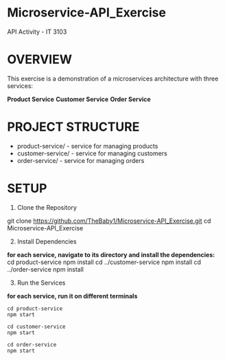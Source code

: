 # Microservice-API_Exercise
API Activity - IT 3103

# OVERVIEW

This exercise is a demonstration of a microservices architecture with three services:

**Product Service**
**Customer Service**
**Order Service**

# PROJECT STRUCTURE

* product-service/ - service for managing products
* customer-service/ - service for managing customers
* order-service/ - service for managing orders

# SETUP

1. Clone the Repository

git clone https://github.com/TheBaby1/Microservice-API_Exercise.git
cd Microservice-API_Exercise

2. Install Dependencies

**for each service, navigate to its directory and install the dependencies:**
cd product-service
npm install
cd ../customer-service
npm install
cd ../order-service
npm install

3. Run the Services

**for each service, run it on different terminals**
```
cd product-service
npm start
```
```
cd customer-service
npm start
```
```
cd order-service
npm start
```








